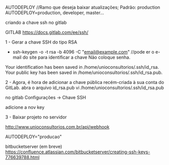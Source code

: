 AUTODEPLOY //Ramo que deseja baixar atualizações; Padrão: production
AUTODEPLOY=production, developer, master...

criando a chave ssh no gitlab

GITLAB 
https://docs.gitlab.com/ee/ssh/

1 - Gerar a chave SSH do tipo RSA

- ssh-keygen -o -t rsa -b 4096 -C "email@example.com" //pode er o e-mail do site para identificar a chave
Não coloque senha.

Your identification has been saved in /home/unioconsultorios/.ssh/id_rsa.
Your public key has been saved in /home/unioconsultorios/.ssh/id_rsa.pub.

2 - Agora, é hora de adicionar a chave pública recém-criada à sua conta do GitLab.
abra o arquivo id_rsa.pub
vi /home/unioconsultorios/.ssh/id_rsa.pub

no gitlab
Configurações -> Chave SSH

adicione a nov key

3 - Baixar projeto no servidor

http://www.unioconsultorios.com.br/api/webhook

AUTODEPLOY="producao"

bitbucketserver (em breve)
https://confluence.atlassian.com/bitbucketserver/creating-ssh-keys-776639788.html